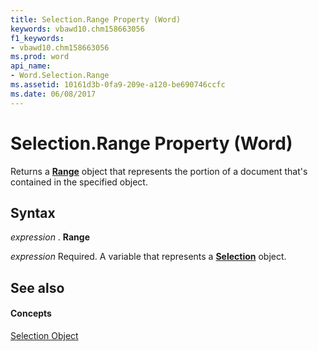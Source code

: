 ```yaml
---
title: Selection.Range Property (Word)
keywords: vbawd10.chm158663056
f1_keywords:
- vbawd10.chm158663056
ms.prod: word
api_name:
- Word.Selection.Range
ms.assetid: 10161d3b-0fa9-209e-a120-be690746ccfc
ms.date: 06/08/2017
---
```



# Selection.Range Property (Word)

Returns a  **[Range](Word.Range.md)** object that represents the portion of a document that's contained in the specified object.


## Syntax

 _expression_ . **Range**

 _expression_ Required. A variable that represents a **[Selection](Word.Selection.md)** object.


## See also


#### Concepts


[Selection Object](Word.Selection.md)

